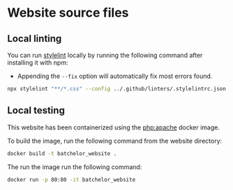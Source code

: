 # Website source files

## Local linting
You can run [stylelint](https://stylelint.io/user-guide/get-started) locally by running the following command after installing it with npm:
* Appending the `--fix` option will automatically fix most errors found.
```bash
npx stylelint "**/*.css" --config ../.github/linters/.stylelintrc.json
```

## Local testing
This website has been containerized using the [php:apache](https://hub.docker.com/_/php/?tab=description) docker image.

To build the image, run the following command from the website directory:
```bash
docker build -t batchelor_website .
```

The run the image run the following command:
```bash
docker run -p 80:80 -it batchelor_website
```